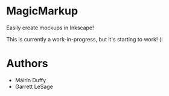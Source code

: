 # MagicMarkup
Easily create mockups in Inkscape!

This is currently a work-in-progress, but it's starting to work! (:

# Authors
* Máirín Duffy
* Garrett LeSage
